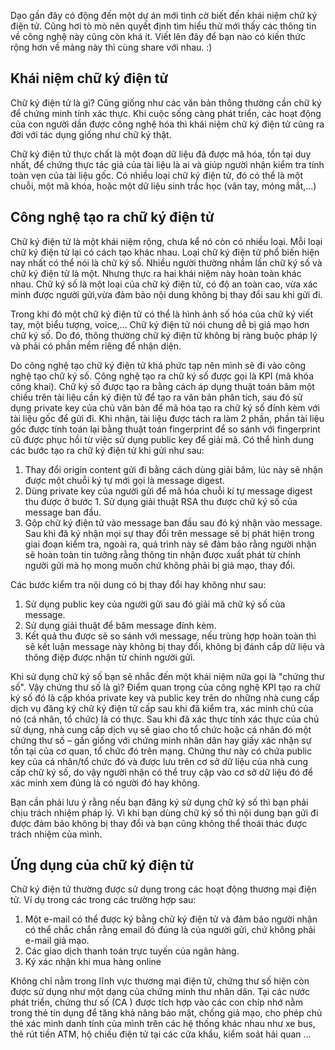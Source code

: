 Dạo gần đây có động đến một dự án mới tình cờ biết đến khái niệm chữ ký điện tử.
Cũng hơi tò mò nên quyết định tìm hiểu thử mới thấy các thông tin về công nghệ này cũng còn khá ít.
Viết lên đây để bạn nào có kiến thức rộng hơn về mảng này thì cùng share với nhau. :)

## Khái niệm chữ ký điện tử
Chữ ký điện tử là gì?
Cũng giống như các văn bản thông thường cần chữ ký để chứng minh tính xác thực. Khi cuộc sống càng phát triển, các hoạt động của con người dần được công nghệ hóa thì khái niệm chữ ký điện tử cũng ra đời với tác dụng giống như chữ ký thật.

Chữ ký điện tử thực chất là một đoạn dữ liệu đã được mã hóa, tồn tại duy nhất, để chứng thực tác giả của tài liệu là ai và giúp người nhận kiểm tra tính toàn vẹn của tài liệu gốc.
Có nhiều loại chữ ký điện tử, đó có thể là một chuỗi, một mã khóa, hoặc một dữ liệu sinh trắc học (vân tay, móng mắt,...)

## Công nghệ tạo ra chữ ký điện tử
Chữ ký điện tử là một khái niệm rộng, chưa kể nó còn có nhiều loại.
Mỗi loại chữ ký điện tử lại có cách tạo khác nhau. Loại chữ ký điện tử phổ biến hiện nay nhất có thể nói là chữ ký số.
Nhiều người thường nhầm lần chữ ký số và chữ ký điện tử là một. Nhưng thực ra hai khái niệm này hoàn toàn khác nhau. Chữ ký số là một loại của chữ ký điện tử, có độ an toàn cao, vừa xác minh được người gửi,vừa đảm bảo nội dung không bị thay đổi sau khi gửi đi.

Trong khi đó một chữ ký điện tử có thể là hình ảnh số hóa của chữ ký viết tay, một biểu tượng, voice,... Chữ ký điện tử nói chung dễ bị giả mạo hơn chữ ký số. Do đó, thông thường chữ ký điện tử không bị ràng buộc pháp lý và phải có phần mềm riêng để nhận diện.

Do công nghệ tạo chữ ký điện tử khá phức tạp nên mình sẽ đi vào công nghệ tạo chữ ký số.
Công nghệ tạo ra chữ ký số được gọi là KPI (mã khóa công khai). Chữ ký số được tạo ra bằng cách áp dụng thuật toán băm một chiều trên tài liệu cần ký điện tử để tạo ra văn bản phân tích, sau đó sử dụng private key của chủ văn bản để mã hóa tạo ra chữ ký số đính kèm với tài liệu gốc để gửi đi. Khi nhận, tài liệu được tách ra làm 2 phần, phần tài liệu gốc được tính toán lại bằng thuật toán fingerprint để so sánh với fingerprint cũ được phục hồi từ việc sử dụng public key để giải mã.
Có thể hình dung các bước tạo ra chữ ký điện tử khi gửi như sau:
1. Thay đổi origin content gửi đi bằng cách dùng giải băm, lúc này sẽ nhận được một chuỗi ký tự mới gọi là message digest.
2. Dùng private key của người gửi để mã hóa chuỗi kí tự message digest thu được ở bước 1. Sử dụng giải thuật RSA thu được  chữ ký số của message ban đầu.
3. Gộp chữ ký điện tử vào message ban đầu sau đó ký nhận vào message. Sau khi đã ký nhận mọi sự thay đổi trên message sẽ bị phát hiện trong giai đoạn kiểm tra, ngoài ra, quá trình này sẽ đảm bảo rằng người nhận sẽ hoàn toàn tin tưởng rằng thông tin nhận được xuất phát từ chính người gửi mà họ mong muốn chứ không phải bị giả mạo, thay đổi.

Các bước kiểm tra nội dung có bị thay đổi hay không như sau:

1. Sử dụng public key của người gửi sau đó giải mã chữ ký số của message.
2. Sử dụng giải thuật để băm message đính kèm.
3. Kết quả thu được sẽ so sánh với message, nếu trùng hợp hoàn toàn thì sẽ kết luận message này không bị thay đổi, không bị đánh cắp dữ liệu và thông điệp được nhận từ chính người gửi.

Khi sử dụng  chữ ký số bạn sẽ nhắc đến một khái niệm nữa gọi là "chứng thư số". 
Vậy chứng thư số là gì? Điểm quan trọng của công nghệ KPI tạo ra chữ ký số đó là cặp khóa private key và public key trên do những nhà cung cấp dịch vụ đăng ký chữ ký điện tử cấp sau khi đã kiểm tra, xác minh chủ của nó (cá nhân, tổ chức) là có thực. Sau khi đã xác thực tính xác thực của chủ sử dụng, nhà cung cấp dịch vụ sẽ giao cho tổ chức hoặc cá nhân đó một chứng thư số – gần giống với chứng minh nhân dân hay giấy xác nhận sự tồn tại của cơ quan, tổ chức đó trên mạng. Chứng thư này có chứa public key của cá nhân/tổ chức đó và được lưu trên cơ sở dữ liệu của nhà cung cấp chữ ký số, do vậy người nhận có thể truy cập vào cơ sở dữ liệu đó để xác minh xem đúng là có người đó hay không.

Bạn cần phải lưu ý rằng nếu bạn đăng ký sử dụng chữ ký số thì bạn phải chịu trách nhiệm pháp lý. Vì khi bạn dùng chữ ký số thì nội dung bạn gửi đi được đảm bảo không bị thay đổi và bạn cũng không thể thoái thác được trách nhiệm của mình.

## Ứng dụng của chữ ký điện tử
Chữ ký điện tử thường được sử dụng  trong các hoạt động thương mại điện tử. Ví dụ trong các trong các trường hợp sau:
1. Một e-mail có thể được ký bằng chữ ký điện tử và đảm bảo người nhận có thể chắc chắn rằng email đó đúng là của người gửi, chứ không phải e-mail giả mạo. 
2. Các giao dịch thanh toán trực tuyến của ngân hàng. 
3. Ký xác nhận khi mua hàng online

Không chỉ nằm trong lĩnh vực thương mại điện tử, chứng thư số hiện còn được sử dụng như một dạng của chứng minh thư nhân dân. Tại các nước phát triển, chứng thư số (CA ) được tích hợp vào các con chíp nhớ nằm trong thẻ tín dụng để tăng khả năng bảo mật, chống giả mạo, cho phép chủ thẻ xác minh danh tính của mình trên các hệ thống khác nhau như xe bus, thẻ rút tiền ATM, hộ chiếu điện tử tại các cửa khẩu, kiểm soát hải quan …